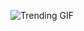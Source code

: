
<!-- GIF_SECTION -->
![Trending GIF](https://media4.giphy.com/media/v1.Y2lkPThiYjIxNzcyNWRwc3JjbzhsemNwbHJqYXI4MzZmZGIyeGtoc2Z2NWllbzhxdGMxbiZlcD12MV9naWZzX3NlYXJjaCZjdD1n/zOvBKUUEERdNm/giphy.gif)
<!-- END_GIF_SECTION -->
